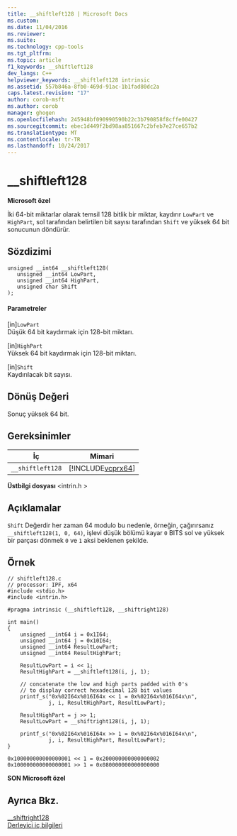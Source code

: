 ```yaml
---
title: __shiftleft128 | Microsoft Docs
ms.custom: 
ms.date: 11/04/2016
ms.reviewer: 
ms.suite: 
ms.technology: cpp-tools
ms.tgt_pltfrm: 
ms.topic: article
f1_keywords: __shiftleft128
dev_langs: C++
helpviewer_keywords: __shiftleft128 intrinsic
ms.assetid: 557b846a-8fb0-469d-91ac-1b1fad80dc2a
caps.latest.revision: "17"
author: corob-msft
ms.author: corob
manager: ghogen
ms.openlocfilehash: 245948bf090990590b22c3b790858f8cffe00427
ms.sourcegitcommit: ebec1d449f2bd98aa851667c2bfeb7e27ce657b2
ms.translationtype: MT
ms.contentlocale: tr-TR
ms.lasthandoff: 10/24/2017
---
```

# <a name="shiftleft128"></a>__shiftleft128
**Microsoft özel**  
  
 İki 64-bit miktarlar olarak temsil 128 bitlik bir miktar, kaydırır `LowPart` ve `HighPart`, sol tarafından belirtilen bit sayısı tarafından `Shift` ve yüksek 64 bit sonucunun döndürür.  
  
## <a name="syntax"></a>Sözdizimi  
  
```  
unsigned __int64 __shiftleft128(   
   unsigned __int64 LowPart,   
   unsigned __int64 HighPart,   
   unsigned char Shift   
);  
```  
  
#### <a name="parameters"></a>Parametreler  
 [in]`LowPart`  
 Düşük 64 bit kaydırmak için 128-bit miktarı.  
  
 [in]`HighPart`  
 Yüksek 64 bit kaydırmak için 128-bit miktarı.  
  
 [in]`Shift`  
 Kaydırılacak bit sayısı.  
  
## <a name="return-value"></a>Dönüş Değeri  
 Sonuç yüksek 64 bit.  
  
## <a name="requirements"></a>Gereksinimler  
  
|İç|Mimari|  
|---------------|------------------|  
|`__shiftleft128`|[!INCLUDE[vcprx64](../assembler/inline/includes/vcprx64_md.md)]|  
  
 **Üstbilgi dosyası** \<intrin.h >  
  
## <a name="remarks"></a>Açıklamalar  
 `Shift` Değerdir her zaman 64 modulo bu nedenle, örneğin, çağırırsanız `__shiftleft128(1, 0, 64)`, işlevi düşük bölümü kayar `0` BITS sol ve yüksek bir parçası dönmek `0` ve `1` aksi beklenen şekilde.  
  
## <a name="example"></a>Örnek  
  
```  
// shiftleft128.c  
// processor: IPF, x64  
#include <stdio.h>  
#include <intrin.h>  
  
#pragma intrinsic (__shiftleft128, __shiftright128)  
  
int main()  
{  
    unsigned __int64 i = 0x1I64;  
    unsigned __int64 j = 0x10I64;  
    unsigned __int64 ResultLowPart;  
    unsigned __int64 ResultHighPart;  
  
    ResultLowPart = i << 1;  
    ResultHighPart = __shiftleft128(i, j, 1);  
  
    // concatenate the low and high parts padded with 0's  
    // to display correct hexadecimal 128 bit values  
    printf_s("0x%02I64x%016I64x << 1 = 0x%02I64x%016I64x\n",  
             j, i, ResultHighPart, ResultLowPart);  
  
    ResultHighPart = j >> 1;  
    ResultLowPart = __shiftright128(i, j, 1);  
  
    printf_s("0x%02I64x%016I64x >> 1 = 0x%02I64x%016I64x\n",  
             j, i, ResultHighPart, ResultLowPart);    
}  
```  
  
```Output  
0x100000000000000001 << 1 = 0x200000000000000002  
0x100000000000000001 >> 1 = 0x080000000000000000  
```  
  
**SON Microsoft özel**  
  
## <a name="see-also"></a>Ayrıca Bkz.  
 [__shiftright128](../intrinsics/shiftright128.md)   
 [Derleyici iç bilgileri](../intrinsics/compiler-intrinsics.md)